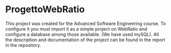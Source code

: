 # ProgettoWebRatio

This project was created for the Advanced Software Engineering course. To configure it you must import it as a simple project on WebRatio and configure a database among those available. (We have used mySQL). All the description and documentation of the project can be found in the report in the repository.
